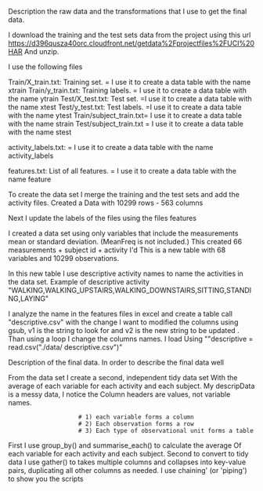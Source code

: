 Description the raw data and the transformations that I use to get the final data.



I download the training and the test sets data from the project using this url https://d396qusza40orc.cloudfront.net/getdata%2Fprojectfiles%2FUCI%20HAR
And unzip. 

I use the following files 

Train/X_train.txt: Training set. = I use it to create a data table with the name xtrain
Train/y_train.txt: Training labels. = I use it to create a data table with the name ytrain
Test/X_test.txt: Test set. =I use it to create a data table with the name xtest
Test/y_test.txt: Test labels. =I use it to create a data table with the name ytest
Train/subject_train.txt= I use it to create a data table with the name strain
Test/subject_train.txt = I use it to create a data table with the name stest

activity_labels.txt: = I use it to create a data table with the name activity_labels

features.txt: List of all features. = I use it to create a data table with the name feature


To create the data set I merge the training and the test sets and add the activity files. Created a Data with 10299 rows - 563 columns

Next I update the labels of the files using the files features


I created a data set using only variables that include the measurements mean or standard deviation. (MeanFreq is not included.)
This created 66 measurements + subject id + activity I'd 
This is a new table with 68 variables and 10299 observations.

In this new table I use descriptive activity names to name the activities in the data set. Example of descriptive activity "WALKING,WALKING_UPSTAIRS,WALKING_DOWNSTAIRS,SITTING,STANDING,LAYING"

I analyze the name in the features files in excel  and create a table call "descriptive.csv"  with the change I want to modified  the columns using gsub, v1 is the string to look for  and v2 is the new string to be updated . Than using a loop I change the columns names. I load Using ""descriptive = read.csv("./data/ descriptive.csv")"
                      


Description of the final data. In order to describe the final data well

From the data set I  create a second, independent tidy data set 
With the average of each variable for each activity and each subject.
My descripData is a messy  data, I notice the Column headers are values, not variable names.
                     
                        # 1) each variable forms a column
                        # 2) Each observation forms a row
                        # 3) Each type of observational unit forms a table
 
First I use group_by() and summarise_each() to calculate the average 
Of each variable for each activity and each subject.
Second to convert to tidy data I  use gather() to  takes multiple columns and collapses into key-value pairs, duplicating all other columns as needed.
I use chaining' (or 'piping') to show you the scripts
